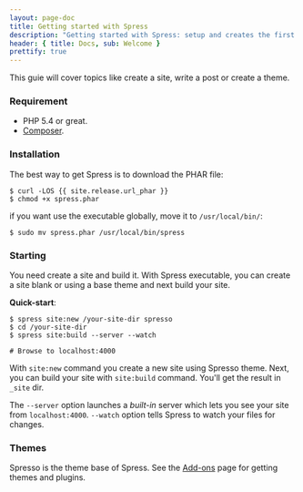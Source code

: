 ```yaml
---
layout: page-doc
title: Getting started with Spress
description: "Getting started with Spress: setup and creates the first site"
header: { title: Docs, sub: Welcome }
prettify: true
---
```

This guie will cover topics like create a site, write a post or create a theme.

### Requirement

* PHP 5.4 or great.
* [Composer](https://getcomposer.org/).

### Installation
The best way to get Spress is to download the PHAR file:

```
$ curl -LOS {{ site.release.url_phar }}
$ chmod +x spress.phar
```

if you want use the executable globally, move it to `/usr/local/bin/`:

```
$ sudo mv spress.phar /usr/local/bin/spress
```

### Starting
You need create a site and build it. With Spress executable, you can create a 
site blank or using a base theme and next build your site. 

**Quick-start**:

```
$ spress site:new /your-site-dir spresso
$ cd /your-site-dir
$ spress site:build --server --watch

# Browse to localhost:4000
```

With `site:new` command you create a new site using Spresso theme. Next,
you can build your site with `site:build` command. You'll get the result in 
`_site` dir.

The `--server` option launches a *built-in* server which lets you see your site from `localhost:4000`.
`--watch` option tells Spress to watch your files for changes.

### Themes

Spresso is the theme base of Spress. See the [Add-ons](/add-ons) page for getting themes and plugins.

